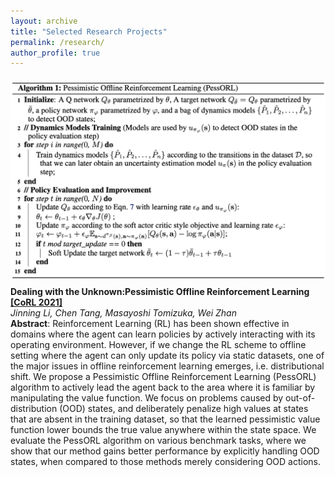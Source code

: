 ```yaml
---
layout: archive
title: "Selected Research Projects"
permalink: /research/
author_profile: true
---
```


<img src="/images/porl2.png" style="float: right; margin-left: 2em; margin-top: 0.5em; margin-bottom: 0.8em">

**Dealing with the Unknown:Pessimistic Offline Reinforcement Learning [[CoRL 2021]](https://openreview.net/forum?id=ftOqDUeLPn3)** <br />
_Jinning Li, Chen Tang, Masayoshi Tomizuka, Wei Zhan_ <br/> 
**Abstract**: Reinforcement Learning (RL) has been shown effective in domains where the agent can learn policies by actively interacting with its operating environment. However, if we change the RL scheme to offline setting where the agent can only update its policy via static datasets, one of the major issues in offline reinforcement learning emerges, i.e. distributional shift. We propose a Pessimistic Offline Reinforcement Learning (PessORL) algorithm to actively lead the agent back to the area where it is familiar by manipulating the value function. We focus on problems caused by out-of-distribution (OOD) states, and deliberately penalize high values at states that are absent in the training dataset, so that the learned pessimistic value function lower bounds the true value anywhere within the state space. We evaluate the PessORL algorithm on various benchmark tasks, where we show that our method gains better performance by explicitly handling OOD states, when compared to those methods merely considering OOD actions. 

